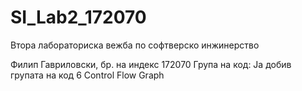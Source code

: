 # SI_Lab2_172070
Втора лабораториска вежба по софтверско инжинерство

Филип Гавриловски, бр. на индекс 172070
Група на код:
Ја добив групата на код 6
Control Flow Graph
